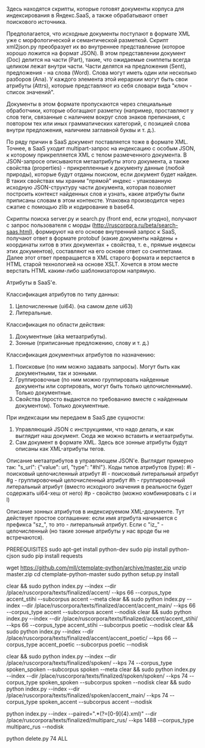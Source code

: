 Здесь находятся скрипты, которые готовят документы корпуса для индексирования в Яндекс.SaaS, а также обрабатывают ответ поискового источника.

Предполагается, что исходные документы поступают в формате XML уже с морфологической и семантической разметкой. Скрипт xml2json.py преобразует их во внутреннее представление (которое хорошо ложится на формат JSON). В этом представлении документ (Doc) делится на части (Part), такие, что ожидаемые сниппеты всегда целиком лежат внутри части. Части делятся на предложения (Sent), предложения - на слова (Word). Слова могут иметь один или несколько разборов (Ana). У каждого элемента этой иерархии могут быть свои атрибуты (Attrs), которые представляют из себя словари вида "ключ - список значений".


Документы в этом формате пропускаются через специальные обработчики, которые обогащают разметку (например, проставляют у слов теги, связанные с наличием вокруг слов знаков препинания, с повтором тех или иных грамматических категорий, с позицией слова внутри предложения, наличием заглавной буквы и т. д.).


По ряду причин в SaaS документ поставляется тоже в формате XML. Точнее, в SaaS уходит multipart-запрос на индексацию с особым JSON, к которому прикрепляется XML с телом размеченного документа. В JSON-запросе описываются метаатрибуты этого документа, а также свойства (properties) - прикрепленные к документу данные (любой природы), которые будут отданы поиском, если документ будет найден. В таких свойствах мы храним "прямой" индекс - упакованную исходную JSON-структуру части документа, которая позволяет построить контекст найденных слов и узнать, какие атрибуты были приписаны словам в этом контексте. Упаковка производится через сжатие с помощью zlib и кодирование в base64.


Скрипты поиска server.py и search.py (front end, если угодно), получают с запрос пользователя с морды (http://ruscorpora.ru/beta/search-saas.html), формируют на его основе внутренний запрос к SaaS, получают ответ в формате protobuf (какие документы найдены + координаты хитов в этих документах + свойства, т. е., прямые индексы этих документов), составляют на его основе ответ со сниппетами. Далее этот ответ превращается в XML старого формата и верстается в HTML старой технологией на основе XSLT. Хочется в этом месте верстать HTML каким-либо шаблонизатором напрямую.


Атрибуты в SaaS'е.

Классификация атрибутов по типу данных:
1. Целочисленные (ui64). (на самом деле ui63)
2. Литеральные.

Классификация по области действия:
1. Документные (aka метаатрибуты).
2. Зонные (приписанные предложению, слову и т. д.)

Классификация документных атрибутов по назначению:
1. Поисковые (по ним можно задавать запросы). Могут быть как документными, так и зонными.
2. Группировочные (по ним можно группировать найденные документы или сортировать, могут быть только целочисленными). Только документные.
3. Свойства (просто выдаются по требованию вместе с найденным документом). Только документные.


При индексации мы передаем в SaaS две сущности:
1. Управляющий JSON с инструкциями, что надо делать, и как выглядит наш документ. Сюда же можно вставить и метаатрибуты.
2. Сам документ в формате XML. Здесь все зонные атрибуты будут описаны как XML-атрибуты тегов. 

Описание метаатрибутов в управляющем JSON'е.
Выглядит примерно так: "s_url": {"value": url, "type": "#hl"}.
Коды типов атрибутов (type):
#i - поисковый целочисленный атрибут
#l - поисковый литеральный атрибут
#g - группировочный целочисленный атрибут
#h - группировочный литеральный атрибут (вместо исходного значения в реальности будет содержать ui64-хеш от него)
#p - свойство (можно комбинировать с i и l)

Описание зонных атрибутов в индексируемом XML-документе.
Тут действует простое соглашение: если имя атрибута начинается с префикса "sz_", то это - литеральный атрибут.
Если с "iz_" - целочисленный (но такие зонные атрибуты у нас вроде бы не встречаются).



PREREQUISITES
sudo apt-get install python-dev
sudo pip install python-cjson
sudo pip install requests

wget https://github.com/mll/ctemplate-python/archive/master.zip
unzip master.zip
cd ctemplate-python-master
sudo python setup.py install


clear && sudo python index.py --index --dir /place/ruscorpora/texts/finalized/accent/ --kps 66 --corpus_type accent_stihi --subcorpus accent --meta
clear && sudo python index.py --index --dir /place/ruscorpora/texts/finalized/accent/accent_main/ --kps 66 --corpus_type accent --subcorpus accent --nodisk
clear && sudo python index.py --index --dir /place/ruscorpora/texts/finalized/accent/accent_stihi/ --kps 66 --corpus_type accent_stihi --subcorpus poetic --nodisk
clear && sudo python index.py --index --dir /place/ruscorpora/texts/finalized/accent/accent_poetic/ --kps 66 --corpus_type accent_poetic --subcorpus poetic --nodisk


clear && sudo python index.py --index --dir /place/ruscorpora/texts/finalized/spoken/ --kps 74 --corpus_type spoken_spoken --subcorpus spoken --meta
clear && sudo python index.py --index --dir /place/ruscorpora/texts/finalized/spoken/spoken/ --kps 74 --corpus_type spoken_spoken --subcorpus spoken --nodisk
clear && sudo python index.py --index --dir /place/ruscorpora/texts/finalized/spoken/accent_main/ --kps 74 --corpus_type spoken_accent --subcorpus accent --nodisk

python index.py --index --paired=".*(?=[0-9]{4}.xml)" --dir /place/ruscorpora/texts/finalized/multiparc_rus/ --kps 1488 --corpus_type multiparc_rus --nodisk

python delete.py 74 ALL